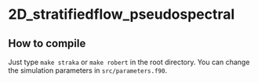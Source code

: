 # 2D_stratifiedflow_pseudospectral

## How to compile
Just type `make straka` or `make robert` in the root directory. You can change the simulation parameters in
`src/parameters.f90`.

